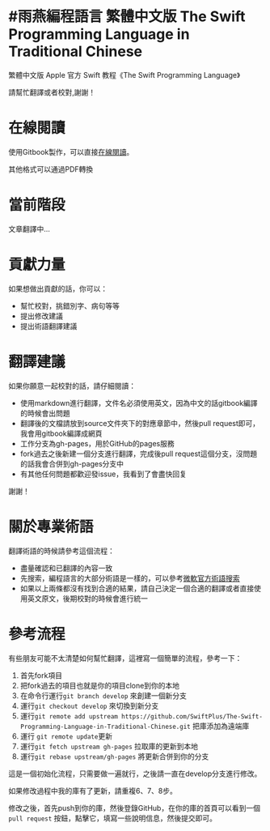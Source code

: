 #雨燕編程語言 繁體中文版
The Swift Programming Language in Traditional Chinese
=====================================================

繁體中文版 Apple 官方 Swift 教程《The Swift Programming Language》

請幫忙翻譯或者校對,謝謝！

# 在線閱讀

使用Gitbook製作，可以直接[在線閱讀](swiftplus.github.io/The-Swift-Programming-Language-in-Traditional-Chinese)。

其他格式可以通過PDF轉換

# 當前階段

文章翻譯中...


# 貢獻力量

如果想做出貢獻的話，你可以：

- 幫忙校對，挑錯別字、病句等等
- 提出修改建議
- 提出術語翻譯建議

# 翻譯建議

如果你願意一起校對的話，請仔細閱讀：

- 使用markdown進行翻譯，文件名必須使用英文，因為中文的話gitbook編譯的時候會出問題
- 翻譯後的文檔請放到source文件夾下的對應章節中，然後pull request即可，我會用gitbook編譯成網頁
- 工作分支為gh-pages，用於GitHub的pages服務
- fork過去之後新建一個分支進行翻譯，完成後pull request這個分支，沒問題的話我會合併到gh-pages分支中
- 有其他任何問題都歡迎發issue，我看到了會盡快回复

謝謝！

# 關於專業術語

翻譯術語的時候請參考這個流程：

- 盡量確認和已翻譯的內容一致
- 先搜索，編程語言的大部分術語是一樣的，可以參考[微軟官方術語搜索](http://www.microsoft.com/Language/zh-hk/Search.aspx)
- 如果以上兩條都沒有找到合適的結果，請自己決定一個合適的翻譯或者直接使用英文原文，後期校對的時候會進行統一

# 參考流程

有些朋友可能不太清楚如何幫忙翻譯，這裡寫一個簡單的流程，參考一下：

1. 首先fork項目
2. 把fork過去的項目也就是你的項目clone到你的本地
3. 在命令行運行`git branch develop` 來創建一個新分支
4. 運行`git checkout develop` 來切換到新分支
5. 運行`git remote add upstream https://github.com/SwiftPlus/The-Swift-Programming-Language-in-Traditional-Chinese.git` 把庫添加為遠端庫
6. 運行 `git remote update`更新
7. 運行`git fetch upstream gh-pages` 拉取庫的更新到本地
8. 運行`git rebase upstream/gh-pages` 將更新合併到你的分支

這是一個初始化流程，只需要做一遍就行，之後請一直在develop分支進行修改。

如果修改過程中我的庫有了更新，請重複6、7、8步。

修改之後，首先push到你的庫，然後登錄GitHub，在你的庫的首頁可以看到一個`pull request` 按鈕，點擊它，填寫一些說明信息，然後提交即可。
